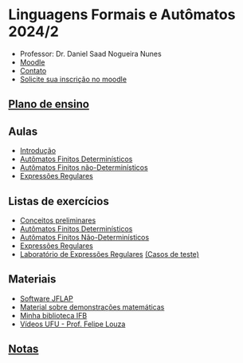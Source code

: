 
# Linguagens Formais e Autômatos 2024/2

- Professor: Dr. Daniel Saad Nogueira Nunes
- [Moodle](https://moodle.danielsaad.com)
- [Contato](https://danielsaad.com/contato)
- [Solicite sua inscrição no moodle](https://docs.google.com/forms/d/e/1FAIpQLSehAhukn6G4xkbARr1QQCcMjfbJ-Mt2Z_nTvcdkY9w4c5G9aw/viewform?usp=sf_link)

## [Plano de ensino](/assets/planejamento/plano-de-ensino.pdf)

## Aulas

- [Introdução](/assets/aulas/introducao.pdf)
- [Autômatos Finitos Determinísticos](/assets/aulas/automatos-finitos-deterministicos.pdf)
- [Autômatos Finitos não-Determinísticos](/assets/aulas/automatos-finitos-nao-deterministicos.pdf)
- [Expressões Regulares](/assets/aulas/expressoes-regulares.pdf)

## Listas de exercícios

- [Conceitos preliminares](/assets/listas-de-exercicios/conceitos-preliminares.pdf)
- [Autômatos Finitos Determinísticos](/assets/listas-de-exercicios/automatos-finitos-deterministicos.pdf)
- [Autômatos Finitos Não-Determinísticos](/assets/listas-de-exercicios/automatos-finitos-nao-deterministicos.pdf)
- [Expressões Regulares](/assets/listas-de-exercicios/expressores-regulares.pdf)
- [Laboratório de Expressões Regulares](https://moj.naquadah.com.br/) [(Casos de teste)](/assets/regex-io.tar.gz) 

## Materiais

- [Software JFLAP](https://www.jflap.org/jflaptmp/)
- [Material sobre demonstrações matemáticas](assets/aulas/proofs.pdf)
- [Minha biblioteca
  IFB](https://www.ifb.edu.br/espaco-do-estudante/noticias/29605-minha-biblioteca-possibilita-acesso-a-acervos-digitais-para-comunidade-do-ifb)
- [Vídeos UFU - Prof. Felipe Louza](https://www.youtube.com/watch?v=fM3YNiEoQds&list=PLuARAw3cqFRBLFB9VuGbwFyh_RehmBX1c)

## [Notas]()
